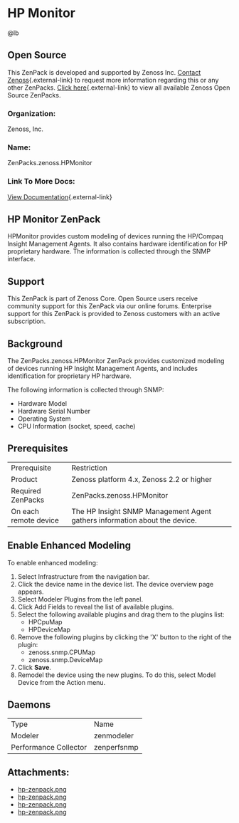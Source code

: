 # HP Monitor

@lb[](img/zenpack-hp-zenpack.png)

## Open Source

This ZenPack is developed and supported by Zenoss Inc. [Contact Zenoss](https://tryit.zenoss.com/zenpack-contact/){.external-link} to
request more information regarding this or any other ZenPacks. [Click here](https://zenoss.com/product/zenpacks?f%5B0%5D=im_field_zenpack_category:1091){.external-link}
to view all available Zenoss Open Source ZenPacks.

### Organization:

Zenoss, Inc.

### Name:

ZenPacks.zenoss.HPMonitor

### Link To More Docs:

[View Documentation](http://community.zenoss.org/docs/DOC-3448){.external-link}

## HP Monitor ZenPack

HPMonitor provides custom modeling of devices running the HP/Compaq
Insight Management Agents. It also contains hardware identification for
HP proprietary hardware. The information is collected through the SNMP
interface.

## Support

This ZenPack is part of Zenoss Core. Open Source users receive community
support for this ZenPack via our online forums. Enterprise support for
this ZenPack is provided to Zenoss customers with an active
subscription.

## Background

The ZenPacks.zenoss.HPMonitor ZenPack provides customized modeling of
devices running HP Insight Management Agents, and includes
identification for proprietary HP hardware.

The following information is collected through SNMP:

-   Hardware Model
-   Hardware Serial Number
-   Operating System
-   CPU Information (socket, speed, cache)

## Prerequisites

|                       |                                                                            |
|-----------------------|----------------------------------------------------------------------------|
| Prerequisite          | Restriction                                                                |
| Product               | Zenoss platform 4.x, Zenoss 2.2 or higher                                  |
| Required ZenPacks     | ZenPacks.zenoss.HPMonitor                                                  |
| On each remote device | The HP Insight SNMP Management Agent gathers information about the device. |

## Enable Enhanced Modeling

To enable enhanced modeling:

1.  Select Infrastructure from the navigation bar.
2.  Click the device name in the device list. The device overview page
    appears.
3.  Select Modeler Plugins from the left panel.
4.  Click Add Fields to reveal the list of available plugins.
5.  Select the following available plugins and drag them to the plugins
    list:
    -   HPCpuMap
    -   HPDeviceMap
6.  Remove the following plugins by clicking the 'X' button to the right
    of the plugin:
    -   zenoss.snmp.CPUMap
    -   zenoss.snmp.DeviceMap
7.  Click **Save**.
8.  Remodel the device using the new plugins. To do this, select Model
    Device from the Action menu.

## Daemons

|                       |             |
|-----------------------|-------------|
| Type                  | Name        |
| Modeler               | zenmodeler  |
| Performance Collector | zenperfsnmp |

## Attachments:

-   [hp-zenpack.png](img/zenpack-hp-zenpack.png)
-   [hp-zenpack.png](img/zenpack-hp-zenpack.png)
-   [hp-zenpack.png](img/zenpack-hp-zenpack.png)
-   [hp-zenpack.png](img/zenpack-hp-zenpack.png)

